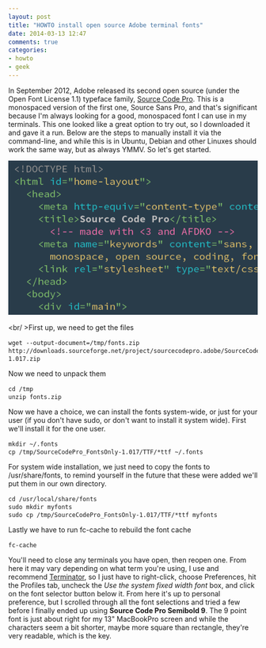 ```yaml
---
layout: post
title: "HOWTO install open source Adobe terminal fonts"
date: 2014-03-13 12:47
comments: true
categories:
- howto
- geek
---
```


In September 2012, Adobe released its second open source (under the Open Font License 1.1) typeface family, <a href="http://blogs.adobe.com/typblography/2012/09/source-code-pro.html">Source Code Pro</a>. This is a monospaced version of the first one, Source Sans Pro, and that's significant because I'm always looking for a good, monospaced font I can use in my terminals. This one looked like a great option to try out, so I downloaded it and gave it a run. Below are the steps to manually install it via the command-line, and while this is in Ubuntu, Debian and other Linuxes should work the same way, but as always YMMV. So let's get started.
<div align="center"><img src="/assets/2014/SourceCodeSplash.png" border="0"></div>
<!--more-->

<br/ >First up, we need to get the files

    wget --output-document=/tmp/fonts.zip http://downloads.sourceforge.net/project/sourcecodepro.adobe/SourceCodePro_FontsOnly-1.017.zip

Now we need to unpack them

    cd /tmp
    unzip fonts.zip

Now we have a choice, we can install the fonts system-wide, or just for your user (if you don't have sudo, or don't want to install it system wide). First we'll install it for the one user.

    mkdir ~/.fonts
    cp /tmp/SourceCodePro_FontsOnly-1.017/TTF/*ttf ~/.fonts

For system wide installation, we just need to copy the fonts to /usr/share/fonts, to remind yourself in the future that these were added we'll put them in our own directory.

    cd /usr/local/share/fonts
    sudo mkdir myfonts
    sudo cp /tmp/SourceCodePro_FontsOnly-1.017/TTF/*ttf myfonts

Lastly we have to run fc-cache to rebuild the font cache

    fc-cache

You'll need to close any terminals you have open, then reopen one. From here it may vary depending on what term you're using, I use and recommend <a href="http://software.jessies.org/terminator/">Terminator</a>, so I just have to right-click, choose Preferences, hit the Profiles tab, uncheck the <i>Use the system fixed width font</i> box, and click on the font selector button below it. From here it's up to personal preference, but I scrolled through all the font selections and tried a few before I finally ended up using <b>Source Code Pro Semibold 9</b>. The 9 point font is just about right for my 13" MacBookPro screen and while the characters seem a bit shorter, maybe more square than rectangle, they're very readable, which is the key.
